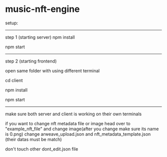 # music-nft-engine

setup:


------------------
step 1 (starting server)
npm install

npm start

----------------

step 2 (starting frontend)

open same folder with using different terminal

cd client

npm install

npm start

--------------------


make sure both server and client is working on their own terminals

if you want to change nft metadata file or image head over to "example_nft_file" and change image(after you change make sure its name is 0.png)
change arweave_upload.json and nft_metadata_template.json (their datas must be match)

 don't touch other dont_edit.json file
